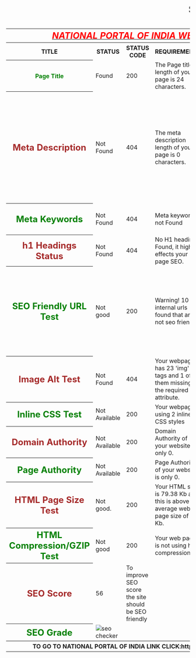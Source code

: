 <html>
<head><marquee><h1>SEO REPORT</h1></marquee>
<table>
<th colspan="6"><b><u><i><font color="red" size="5">NATIONAL PORTAL OF INDIA WEBSITE</font></i></u></b></th>
<tr>
<th><b>TITLE</b></th><th><b>STATUS</b></th><th><b>STATUS CODE</b></th><th>REQUIREMENTS</th><th>SUGGESTION</th>
</tr>
<tr>
<th><font color="green">Page Title</font></th>
<td>Found</td>
<td>200</td>
<td>The Page title length of your page is 24 characters.</td>
<td>Most search engines will truncate Page title to 65 characters.</td>
</tr>
<tr>
<th><font color="brown" size="5">Meta Description</font></th>
<td>Not Found</td>
<td>404</td>
<td>The meta description length of your page is 0 characters.</td> 
<td>Most search engines will truncate meta descriptions to 160 characters.National Portal of India is a single window access to information and services being provided by the various Indian Government entities.</td>
</tr>
<tr>
<th><font color="green" size="5">Meta Keywords</font></th>
<td>Not Found</td>
<td>404</td>
<td>Meta keywords not Found</td>
<td>Google Does not accept meta keywords any more.</td>
</tr>
<tr>
<th><font color="brown" size="5">h1 Headings Status</font></th>
<td>Not Found</td>
<td>404</td>
<td>No H1 headings Found, it highly effects your page SEO.</td>
<td>This page should contain h1,h2 heading.</td>
</tr>
<tr>
<th><font color="green" size="5">SEO Friendly URL Test</font></th>
<td>Not good</td>
<td>200</td>
<td>Warning! 10 internal urls found that are not seo friendly.</td>
<td>An SEO friendly url must caontain only lower alphabets, numbers, slashes(/), dash(-). Underscores, upercase Alphabets and specialchars (e-g: & ? %) are nto seo friendly.</td>
</tr>
<tr>
<th><font color="brown" size="5">Image Alt Test</font></th>
<td>Not Found</td>
<td>404</td>
<td>Your webpage has 23 'img' tags and 1 of them missing the required 'alt' attribute.</td>
<td>All tags must contain alt attribute.</td>
</tr>
<tr>
<th><font color="green" size="5">Inline CSS Test</font></th>
<td>Not Available</td>
<td>200</td>
<td>Your webpage is using 2 inline CSS styles</td>
<td>This page must contain more than 300 CSS style.</td>
</tr>
<tr>
<th><font color="brown" size="5">Domain Authority</font></th>
<td>Not Available</td>
<td>200</td>
<td> Domain Authority of your website is only 0. </td>
<td>It is good to have domain authority more than 20.</td>
</tr>
<tr>
<th><font color="green" size="5">Page Authority</font></th>
<td>Not Available</td>
<td>200</td>
<td> Page Authority of your website is only 0.</td>
<td>It is good to have page authority more than 20</td>
</tr>
<tr>
<th><font color="brown" size="5">HTML Page Size Test</font></th>
<td>Not good.</td>
<td>200</td>
<td>Your HTML size is 79.38 Kb and this is above the average web page size of 33 Kb. </td>
<td>This leads to a slower page loading time than average.</td>
<tr>
<th><font color="green" size="5">HTML Compression/GZIP Test</font></th>
<td>Not good</td>
<td>200</td>
<td>Your web page is not using html compression.</td>
<td> it is recommended to use html compression e-g: gzip compression</td>
</tr>
<tr>
<th><font color="brown" size="5">SEO Score</font></th>
<td>56</td>
<td>To improve SEO score the site should be SEO friendly</td>
</tr>
<tr>
<th><font color="green" size="5">SEO Grade</font></th>
<td><img src="http://smallseotools.com/imgs/badge-bronze.png" alt="seo checker"/></td>
</tr>
<th colspan="6">TO GO TO NATIONAL PORTAL OF INDIA LINK CLICK:https://india.gov.in/ </th>
</table>
</html>
